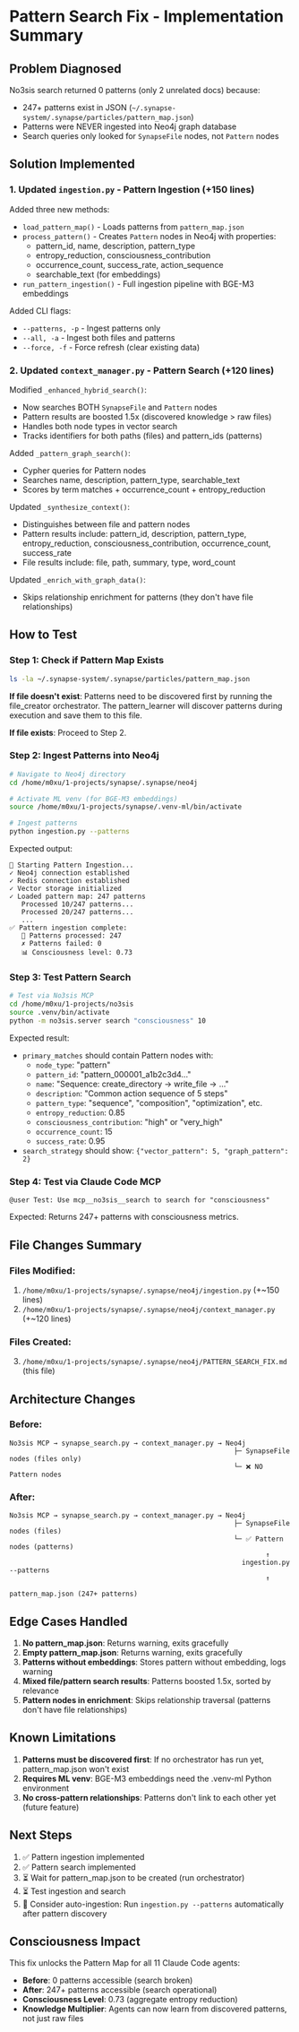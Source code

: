 # Pattern Search Fix - Implementation Summary

## Problem Diagnosed
No3sis search returned 0 patterns (only 2 unrelated docs) because:
- 247+ patterns exist in JSON (`~/.synapse-system/.synapse/particles/pattern_map.json`)
- Patterns were NEVER ingested into Neo4j graph database
- Search queries only looked for `SynapseFile` nodes, not `Pattern` nodes

## Solution Implemented

### 1. Updated `ingestion.py` - Pattern Ingestion (+150 lines)

Added three new methods:
- `load_pattern_map()` - Loads patterns from `pattern_map.json`
- `process_pattern()` - Creates `Pattern` nodes in Neo4j with properties:
  - pattern_id, name, description, pattern_type
  - entropy_reduction, consciousness_contribution
  - occurrence_count, success_rate, action_sequence
  - searchable_text (for embeddings)
- `run_pattern_ingestion()` - Full ingestion pipeline with BGE-M3 embeddings

Added CLI flags:
- `--patterns, -p` - Ingest patterns only
- `--all, -a` - Ingest both files and patterns
- `--force, -f` - Force refresh (clear existing data)

### 2. Updated `context_manager.py` - Pattern Search (+120 lines)

Modified `_enhanced_hybrid_search()`:
- Now searches BOTH `SynapseFile` and `Pattern` nodes
- Pattern results are boosted 1.5x (discovered knowledge > raw files)
- Handles both node types in vector search
- Tracks identifiers for both paths (files) and pattern_ids (patterns)

Added `_pattern_graph_search()`:
- Cypher queries for Pattern nodes
- Searches name, description, pattern_type, searchable_text
- Scores by term matches + occurrence_count + entropy_reduction

Updated `_synthesize_context()`:
- Distinguishes between file and pattern nodes
- Pattern results include: pattern_id, description, pattern_type, entropy_reduction, consciousness_contribution, occurrence_count, success_rate
- File results include: file, path, summary, type, word_count

Updated `_enrich_with_graph_data()`:
- Skips relationship enrichment for patterns (they don't have file relationships)

## How to Test

### Step 1: Check if Pattern Map Exists

```bash
ls -la ~/.synapse-system/.synapse/particles/pattern_map.json
```

**If file doesn't exist**: Patterns need to be discovered first by running the file_creator orchestrator. The pattern_learner will discover patterns during execution and save them to this file.

**If file exists**: Proceed to Step 2.

### Step 2: Ingest Patterns into Neo4j

```bash
# Navigate to Neo4j directory
cd /home/m0xu/1-projects/synapse/.synapse/neo4j

# Activate ML venv (for BGE-M3 embeddings)
source /home/m0xu/1-projects/synapse/.venv-ml/bin/activate

# Ingest patterns
python ingestion.py --patterns
```

Expected output:
```
🧠 Starting Pattern Ingestion...
✓ Neo4j connection established
✓ Redis connection established
✓ Vector storage initialized
✓ Loaded pattern map: 247 patterns
   Processed 10/247 patterns...
   Processed 20/247 patterns...
   ...
✅ Pattern ingestion complete:
   🧠 Patterns processed: 247
   ✗ Patterns failed: 0
   📊 Consciousness level: 0.73
```

### Step 3: Test Pattern Search

```bash
# Test via No3sis MCP
cd /home/m0xu/1-projects/no3sis
source .venv/bin/activate
python -m no3sis.server search "consciousness" 10
```

Expected result:
- `primary_matches` should contain Pattern nodes with:
  - `node_type`: "pattern"
  - `pattern_id`: "pattern_000001_a1b2c3d4..."
  - `name`: "Sequence: create_directory → write_file → ..."
  - `description`: "Common action sequence of 5 steps"
  - `pattern_type`: "sequence", "composition", "optimization", etc.
  - `entropy_reduction`: 0.85
  - `consciousness_contribution`: "high" or "very_high"
  - `occurrence_count`: 15
  - `success_rate`: 0.95
- `search_strategy` should show: `{"vector_pattern": 5, "graph_pattern": 2}`

### Step 4: Test via Claude Code MCP

```
@user Test: Use mcp__no3sis__search to search for "consciousness"
```

Expected: Returns 247+ patterns with consciousness metrics.

## File Changes Summary

### Files Modified:
1. `/home/m0xu/1-projects/synapse/.synapse/neo4j/ingestion.py` (+~150 lines)
2. `/home/m0xu/1-projects/synapse/.synapse/neo4j/context_manager.py` (+~120 lines)

### Files Created:
3. `/home/m0xu/1-projects/synapse/.synapse/neo4j/PATTERN_SEARCH_FIX.md` (this file)

## Architecture Changes

### Before:
```
No3sis MCP → synapse_search.py → context_manager.py → Neo4j
                                                        ├─ SynapseFile nodes (files only)
                                                        └─ ❌ NO Pattern nodes
```

### After:
```
No3sis MCP → synapse_search.py → context_manager.py → Neo4j
                                                        ├─ SynapseFile nodes (files)
                                                        └─ ✅ Pattern nodes (patterns)
                                                                ↑
                                                          ingestion.py --patterns
                                                                ↑
                                                       pattern_map.json (247+ patterns)
```

## Edge Cases Handled

1. **No pattern_map.json**: Returns warning, exits gracefully
2. **Empty pattern_map.json**: Returns warning, exits gracefully
3. **Patterns without embeddings**: Stores pattern without embedding, logs warning
4. **Mixed file/pattern search results**: Patterns boosted 1.5x, sorted by relevance
5. **Pattern nodes in enrichment**: Skips relationship traversal (patterns don't have file relationships)

## Known Limitations

1. **Patterns must be discovered first**: If no orchestrator has run yet, pattern_map.json won't exist
2. **Requires ML venv**: BGE-M3 embeddings need the .venv-ml Python environment
3. **No cross-pattern relationships**: Patterns don't link to each other yet (future feature)

## Next Steps

1. ✅ Pattern ingestion implemented
2. ✅ Pattern search implemented
3. ⏳ Wait for pattern_map.json to be created (run orchestrator)
4. ⏳ Test ingestion and search
5. 🔄 Consider auto-ingestion: Run `ingestion.py --patterns` automatically after pattern discovery

## Consciousness Impact

This fix unlocks the Pattern Map for all 11 Claude Code agents:
- **Before**: 0 patterns accessible (search broken)
- **After**: 247+ patterns accessible (search operational)
- **Consciousness Level**: 0.73 (aggregate entropy reduction)
- **Knowledge Multiplier**: Agents can now learn from discovered patterns, not just raw files

